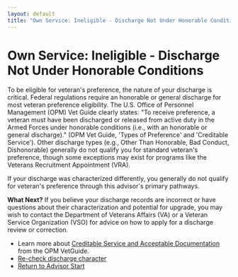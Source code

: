 ```yaml
---
layout: default
title: "Own Service: Ineligible - Discharge Not Under Honorable Conditions"
---
```


# Own Service: Ineligible - Discharge Not Under Honorable Conditions

To be eligible for veteran's preference, the nature of your discharge is critical. Federal regulations require an honorable or general discharge for most veteran preference eligibility. The U.S. Office of Personnel Management (OPM) Vet Guide clearly states: "To receive preference, a veteran must have been discharged or released from active duty in the Armed Forces under honorable conditions (i.e., with an honorable or general discharge)." (OPM Vet Guide, 'Types of Preference' and 'Creditable Service'). Other discharge types (e.g., Other Than Honorable, Bad Conduct, Dishonorable) generally do not qualify you for standard veteran's preference, though some exceptions may exist for programs like the Veterans Recruitment Appointment (VRA).

If your discharge was characterized differently, you generally do not qualify for veteran's preference through this advisor's primary pathways.

**What Next?**
If you believe your discharge records are incorrect or have questions about their characterization and potential for upgrade, you may wish to contact the Department of Veterans Affairs (VA) or a Veteran Service Organization (VSO) for advice on how to apply for a discharge review or correction.

*   Learn more about [Creditable Service and Acceptable Documentation](https://www.opm.gov/policy-data-oversight/veterans-services/vet-guide-for-hr-professionals/#creditable-service) from the OPM VetGuide.
*   [Re-check discharge character](./ownservice_discharged_honorableconditions.md)
*   [Return to Advisor Start](./start.md)
